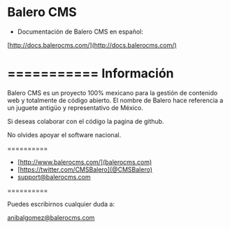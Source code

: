 Balero CMS
==========

* Documentación de Balero CMS en español:

[http://docs.balerocms.com/](http://docs.balerocms.com/)

===========
Información
===========

Balero CMS es un proyecto 100% mexicano para la gestión de contenido
web y totalmente de código abierto. El nombre de Balero hace referencia a
un juguete antigüo y representativo de México.

Si deseas colaborar con el código la pagina de github.

No olvides apoyar el software nacional.

==========

 * [http://www.balerocms.com/](balerocms.com)
 * [https://twitter.com/CMSBalero](@CMSBalero)
 * support@balerocms.com

==========

Puedes escribirnos cualquier duda a:

anibalgomez@balerocms.com